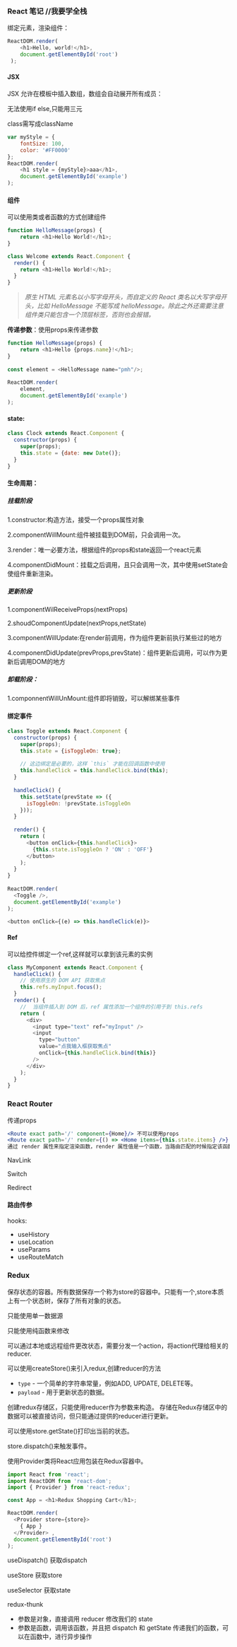 ### React 笔记 //我要学全栈

绑定元素，渲染组件：

```js
ReactDOM.render(
    <h1>Hello, world!</h1>,
    document.getElementById('root')
 );
```

#### JSX

JSX 允许在模板中插入数组，数组会自动展开所有成员：

无法使用if else,只能用三元

class需写成className

```js
var myStyle = {
    fontSize: 100,
    color: '#FF0000'
};
ReactDOM.render(
    <h1 style = {myStyle}>aaa</h1>,
    document.getElementById('example')
);
```

#### 组件

可以使用类或者函数的方式创建组件

```js
function HelloMessage(props) {
    return <h1>Hello World!</h1>;
}
```

```js
class Welcome extends React.Component {
  render() {
    return <h1>Hello World!</h1>;
  }
}
```

>  *原生 HTML 元素名以小写字母开头，而自定义的 React 类名以大写字母开头，比如 HelloMessage 不能写成 helloMessage。除此之外还需要注意组件类只能包含一个顶层标签，否则也会报错。* 

**传递参数**：使用props来传递参数

```js
function HelloMessage(props) {
    return <h1>Hello {props.name}!</h1>;
}
 
const element = <HelloMessage name="pmh"/>;
 
ReactDOM.render(
    element,
    document.getElementById('example')
);
```

#### state:

```js
class Clock extends React.Component {
  constructor(props) {
    super(props);
    this.state = {date: new Date()};
  }
}
```

#### 生命周期：

##### 挂载阶段

1.constructor:构造方法，接受一个props属性对象

2.componentWillMount:组件被挂载到DOM前，只会调用一次。

3.render：唯一必要方法，根据组件的props和state返回一个react元素

4.componentDidMount：挂载之后调用，且只会调用一次，其中使用setState会使组件重新渲染。

##### 更新阶段

1.componentWilReceiveProps(nextProps)

2.shoudComponentUpdate(nextProps,netState)

3.componentWillUpdate:在render前调用，作为组件更新前执行某些过的地方

4.componentDidUpdate(prevProps,prevState)：组件更新后调用，可以作为更新后调用DOM的地方

##### 卸载阶段：

1.componnentWillUnMount:组件即将销毁，可以解绑某些事件

#### 绑定事件

```js
class Toggle extends React.Component {
  constructor(props) {
    super(props);
    this.state = {isToggleOn: true};
 
    // 这边绑定是必要的，这样 `this` 才能在回调函数中使用
    this.handleClick = this.handleClick.bind(this);
  }
 
  handleClick() {
    this.setState(prevState => ({
      isToggleOn: !prevState.isToggleOn
    }));
  }
 
  render() {
    return (
      <button onClick={this.handleClick}>
        {this.state.isToggleOn ? 'ON' : 'OFF'}
      </button>
    );
  }
}
 
ReactDOM.render(
  <Toggle />,
  document.getElementById('example')
);
```

```js
<button onClick={(e) => this.handleClick(e)}>

```

#### Ref

可以给控件绑定一个ref,这样就可以拿到该元素的实例

```js
class MyComponent extends React.Component {
  handleClick() {
    // 使用原生的 DOM API 获取焦点
    this.refs.myInput.focus();
  }
  render() {
    //  当组件插入到 DOM 后，ref 属性添加一个组件的引用于到 this.refs
    return (
      <div>
        <input type="text" ref="myInput" />
        <input
          type="button"
          value="点我输入框获取焦点"
          onClick={this.handleClick.bind(this)}
        />
      </div>
    );
  }
}
```

### React Router

传递props 

```jsx
<Route exact path='/' component={Home}/> 不可以使用props
<Route exact path='/' render={() => <Home items={this.state.items} />} />
通过 render 属性来指定渲染函数，render 属性值是一个函数，当路由匹配的时候指定该函数进行渲染
```

NavLink

Switch

Redirect

#### 路由传参

hooks:

- useHistory
- useLocation
- useParams
- useRouteMatch



### Redux

保存状态的容器。所有数据保存一个称为store的容器中。只能有一个,store本质上有一个状态树，保存了所有对象的状态。

只能使用单一数据源

只能使用纯函数来修改

可以通过本地或远程组件更改状态，需要分发一个action，将action代理给相关的reducer.

可以使用createStore()来引入redux,创建reducer的方法

- `type` - 一个简单的字符串常量，例如ADD, UPDATE, DELETE等。
- `payload` - 用于更新状态的数据。

创建redux存储区，只能使用reducer作为参数来构造。 存储在Redux存储区中的数据可以被直接访问，但只能通过提供的reducer进行更新。

可以使用store.getState()打印出当前的状态。

store.dispatch()来触发事件。

使用Provider类将React应用包装在Redux容器中。

```js
import React from 'react';
import ReactDOM from 'react-dom';
import { Provider } from 'react-redux';

const App = <h1>Redux Shopping Cart</h1>;

ReactDOM.render(
  <Provider store={store}>
    { App }
  </Provider> ,
  document.getElementById('root')
);
```

useDispatch() 获取dispatch

useStore 获取store

useSelector 获取state

redux-thunk

- 参数是对象，直接调用 reducer 修改我们的 state
- 参数是函数，调用该函数，并且把 dispatch 和 getState 传递我们的函数，可以在函数中，进行异步操作



 

